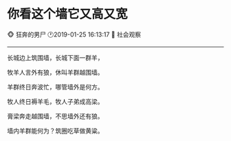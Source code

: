 # 你看这个墙它又高又宽
:monkey_face: 狂奔的男尸  :clock1:2019-01-25 16:13:17   :open_file_folder:  社会观察

---

长城边上筑围墙，长城下面一群羊，

牧羊人言外有狼，休叫羊群越围墙。

羊群终日奔波忙，哪管墙外是何方。

牧人终日褥羊毛，牧人子弟成高梁。

膏梁奔走越围墙，不思墙外还有狼。

墙内羊群能何为？筑圈吃草做黄粱。
